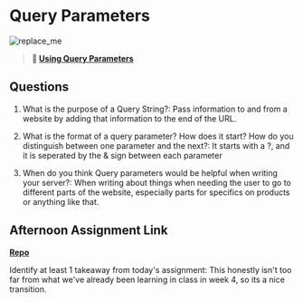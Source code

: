 # Query Parameters

![replace_me](https://codeworks.blob.core.windows.net/public/assets/img/illustrations/placeholder.svg)

> **📖 [Using Query Parameters](https://codeworksacademy.com/fs-student-guide/resources/wk5/01-Query-Parameters)**

## Questions

1. What is the purpose of a Query String?: Pass information to and from a website by adding that information to the end of the URL.

2. What is the format of a query parameter? How does it start? How do you distinguish between one parameter and the next?: It starts with a ?, and it is seperated by the & sign between each parameter

3. When do you think Query parameters would be helpful when writing your server?: When writing about things when needing the user to go to different parts of the website, especially parts for specifics on products or anything like that. 

## Afternoon Assignment Link

**[Repo](https://github.com/LucasPlummer/Burgershack)**

Identify at least 1 takeaway from today's assignment: This honestly isn't too far from what we've already been learning in class in week 4, so its a nice transition.
